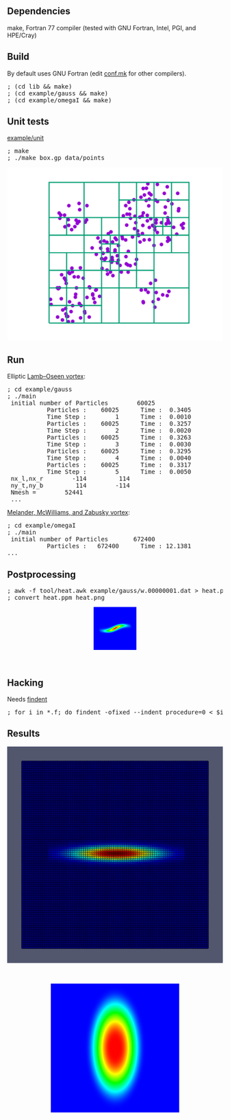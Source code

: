 <h2>Dependencies</h2>

make, Fortran 77 compiler (tested with GNU Fortran, Intel, PGI, and HPE/Cray)

<h2>Build</h2>

By default uses GNU Fortran (edit [conf.mk](conf.mk) for other
compilers).

<pre>
; (cd lib && make)
; (cd example/gauss && make)
; (cd example/omegaI && make)
</pre>

<h2>Unit tests</h2>

<p><a href="example/unit/">example/unit</a></p>

<pre>
; make
; ./make_box.gp data/points
</pre>

<p align="center"><img src="./img/make_box.svg"/></p>

<h2>Run</h2>

Elliptic <a href="https://en.wikipedia.org/wiki/Lamb%E2%80%93Oseen_vortex">Lamb–Oseen vortex</a>:

<pre>
; cd example/gauss
; ./main
 initial number of Particles        60025
           Particles :    60025      Time :  0.3405
           Time Step :        1      Time :  0.0010
           Particles :    60025      Time :  0.3257
           Time Step :        2      Time :  0.0020
           Particles :    60025      Time :  0.3263
           Time Step :        3      Time :  0.0030
           Particles :    60025      Time :  0.3295
           Time Step :        4      Time :  0.0040
           Particles :    60025      Time :  0.3317
           Time Step :        5      Time :  0.0050
 nx_l,nx_r        -114         114
 ny_t,ny_b         114        -114
 Nmesh =        52441
 ...
</pre>

<a href="https://doi.org/10.1017/S0022112087001150">Melander,  McWilliams,  and  Zabusky vortex</a>:

<pre>
; cd example/omegaI
; ./main
 initial number of Particles       672400
           Particles :   672400      Time : 12.1381
...
</pre>

<h2>Postprocessing</h2>

<pre>
; awk -f tool/heat.awk example/gauss/w.00000001.dat > heat.ppm
; convert heat.ppm heat.png
</pre>

<p align="center"><img src="./img/heat.png"/></p><br/>

<h2>Hacking</h2>

<p>Needs <a href="https://www.ratrabbit.nl/ratrabbit/findent/index.html">findent</a></p>

<pre>
; for i in *.f; do findent -ofixed --indent_procedure=0 < $i > t && mv t $i; done
</pre>

<h2>Results</h2>

<p align="center"><img src="./img/gauss.gif"/></p><br/>
<p align="center"><img src="./img/omegaI.gif"/></p>
